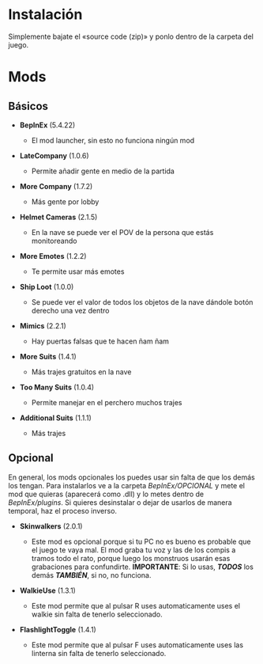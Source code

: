 # Instalación
Simplemente bajate el «source code (zip)» y ponlo dentro de la carpeta del juego.

# Mods

## Básicos
- **BepInEx** (5.4.22)
	- El mod launcher, sin esto no funciona ningún mod

- **LateCompany** (1.0.6)
	- Permite añadir gente en medio de la partida

- **More Company** (1.7.2)
	- Más gente por lobby

- **Helmet Cameras** (2.1.5)
	- En la nave se puede ver el POV de la persona que estás monitoreando

- **More Emotes** (1.2.2)
	- Te permite usar más emotes

- **Ship Loot** (1.0.0)
	- Se puede ver el valor de todos los objetos de la nave dándole botón derecho una vez dentro

- **Mimics** (2.2.1)
	- Hay puertas falsas que te hacen ñam ñam

- **More Suits** (1.4.1)
	- Más trajes gratuitos en la nave

- **Too Many Suits** (1.0.4)
	- Permite manejar en el perchero muchos trajes

- **Additional Suits** (1.1.1)
	- Más trajes

## Opcional
En general, los mods opcionales los puedes usar sin falta de que los demás los tengan.
Para instalarlos ve a la carpeta *BepInEx/OPCIONAL* y mete el mod que quieras (aparecerá como .dll) y lo metes dentro de *BepInEx/plugins*. Si quieres desinstalar o dejar de usarlos de manera temporal, haz el proceso inverso.

- **Skinwalkers** (2.0.1)
	- Este mod es opcional porque si tu PC no es bueno es probable que el juego te vaya mal. El mod graba tu voz y las de los compis a tramos todo el rato, porque luego los monstruos usarán esas grabaciones para confundirte. 
**IMPORTANTE**: Si lo usas, ***TODOS*** los demás ***TAMBIÉN***, si no, no funciona.

- **WalkieUse** (1.3.1)
	- Este mod permite que al pulsar R uses automaticamente uses el walkie sin falta de tenerlo seleccionado.	

- **FlashlightToggle** (1.4.1)
	- Este mod permite que al pulsar F uses automaticamente uses las linterna sin falta de tenerlo seleccionado.